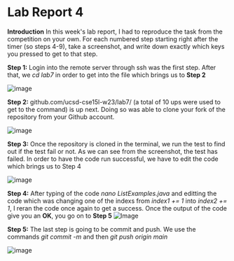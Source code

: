 # Lab Report 4

**Introduction**
  In this week's lab report, I had to reproduce the task from the competition on your own. For each numbered step starting  right after the timer (so steps 4-9), take a screenshot, and write down exactly which keys you pressed to get to that step.

**Step 1:**
  Login into the remote server through ssh was the first step. After that, we *cd lab7* in order to get into the file which brings us to **Step 2** 

![image](https://user-images.githubusercontent.com/122570747/224873017-3da02603-a7df-4cfb-a9c6-a57d71b10b13.png)

**Step 2:**
  github.com/ucsd-cse15l-w23/lab7/ (a total of 10 ups were used  to get to the command) is up next. Doing so was able to clone your fork of the repository from your Github account.
  
![image](https://user-images.githubusercontent.com/122570747/224875051-2c4927b5-0217-48a7-8a77-b6066e02c440.png)

**Step 3:** 
  Once the repository is cloned in the terminal, we run the test to find out if the test fail or not. As we can see from the screenshot, the test has failed. In order to have the code run successful, we have to edit the code which brings us to Step 4
   
 ![image](https://user-images.githubusercontent.com/122570747/224876920-f77b9e25-fb9f-4605-ab2f-ae68575f604b.png)
  
  **Step 4:**
    After typing of the code *nano ListExamples.java* and editting the code which was changing one of the indexs from *index1 += 1* into *index2 += 1*, I reran the code once again to get a success. Once the output of the code give you an **OK**, you go on to **Step 5**
    ![Image](https://user-images.githubusercontent.com/122570747/224880605-1aab2e54-2c74-4ff5-967e-c1452e350fa4.png)
    
  **Step 5:**
    The last step is going to be commit and push. We use the commands *git commit -m* and then *git push origin main*

 ![image](https://user-images.githubusercontent.com/122570747/224881569-a89db5f1-bfc4-4bfe-94ea-865d8b8b82e2.png)

    
  

